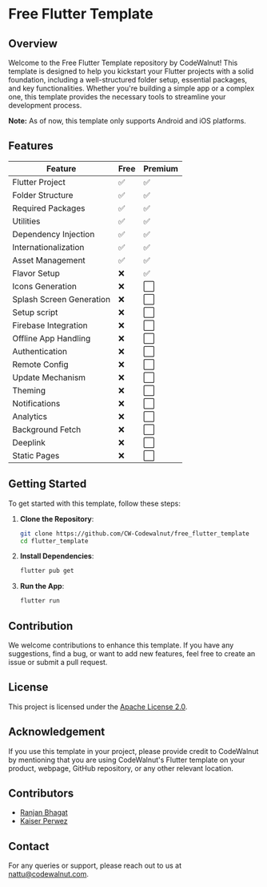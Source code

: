 # Free Flutter Template

## Overview

Welcome to the Free Flutter Template repository by CodeWalnut! This template is designed to help you kickstart your Flutter projects with a solid foundation, including a well-structured folder setup, essential packages, and key functionalities. Whether you're building a simple app or a complex one, this template provides the necessary tools to streamline your development process.

**Note:** As of now, this template only supports Android and iOS platforms.

## Features
| Feature                  | Free | Premium |
|--------------------------|------|---------|
| Flutter Project          | ✅    | ✅       |
| Folder Structure         | ✅    | ✅       |
| Required Packages        | ✅    | ✅       |
| Utilities                | ✅    | ✅       |
| Dependency Injection     | ✅    | ✅       |
| Internationalization     | ✅    | ✅       |
| Asset Management         | ✅    | ✅       |
| Flavor Setup             | ❌    | ✅       |
| Icons Generation         | ❌    | ⬜       |
| Splash Screen Generation | ❌    | ⬜       |
| Setup script             | ❌    | ⬜       |
| Firebase Integration     | ❌    | ⬜       |
| Offline App Handling     | ❌    | ⬜       |
| Authentication           | ❌    | ⬜       |
| Remote Config            | ❌    | ⬜       |
| Update Mechanism         | ❌    | ⬜       |
| Theming                  | ❌    | ⬜       |
| Notifications            | ❌    | ⬜       |
| Analytics                | ❌    | ⬜       |
| Background Fetch         | ❌    | ⬜       |
| Deeplink                 | ❌    | ⬜       |
| Static Pages             | ❌    | ⬜       |


## Getting Started

To get started with this template, follow these steps:

1. **Clone the Repository**:
    ```bash
    git clone https://github.com/CW-Codewalnut/free_flutter_template
    cd flutter_template
    ```

2. **Install Dependencies**:
    ```bash
    flutter pub get
    ```

3. **Run the App**:
    ```bash
    flutter run
    ```

## Contribution

We welcome contributions to enhance this template. If you have any suggestions, find a bug, or want to add new features, feel free to create an issue or submit a pull request.

## License

This project is licensed under the [Apache License 2.0](LICENSE).

## Acknowledgement

If you use this template in your project, please provide credit to CodeWalnut by mentioning that you are using CodeWalnut's Flutter template on your product, webpage, GitHub repository, or any other relevant location.

## Contributors

 - [Ranjan Bhagat](https://www.linkedin.com/in/ranjan-bhagat-326558215/)
 - [Kaiser Perwez](https://www.linkedin.com/in/kaiserperwez/)

## Contact

For any queries or support, please reach out to us at [nattu@codewalnut.com](mailto:ranjan@codewalnut.com).
